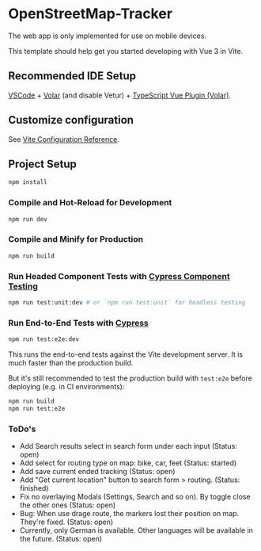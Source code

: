 # OpenStreetMap-Tracker

The web app is only implemented for use on mobile devices.

This template should help get you started developing with Vue 3 in Vite.

## Recommended IDE Setup

[VSCode](https://code.visualstudio.com/) + [Volar](https://marketplace.visualstudio.com/items?itemName=Vue.volar) (and disable Vetur) + [TypeScript Vue Plugin (Volar)](https://marketplace.visualstudio.com/items?itemName=Vue.vscode-typescript-vue-plugin).

## Customize configuration

See [Vite Configuration Reference](https://vitejs.dev/config/).

## Project Setup

```sh
npm install
```

### Compile and Hot-Reload for Development

```sh
npm run dev
```

### Compile and Minify for Production

```sh
npm run build
```

### Run Headed Component Tests with [Cypress Component Testing](https://on.cypress.io/component)

```sh
npm run test:unit:dev # or `npm run test:unit` for headless testing
```

### Run End-to-End Tests with [Cypress](https://www.cypress.io/)

```sh
npm run test:e2e:dev
```

This runs the end-to-end tests against the Vite development server.
It is much faster than the production build.

But it's still recommended to test the production build with `test:e2e` before deploying (e.g. in CI environments):

```sh
npm run build
npm run test:e2e
```

### ToDo's
- Add Search results select in search form under each input (Status: open)
- Add select for routing type on map: bike, car, feet (Status: started)
- Add save current ended tracking (Status: open)
- Add "Get current location" button to search form > routing. (Status: finished)
- Fix no overlaying Modals (Settings, Search and so on). By toggle close the other ones (Status: open)
- Bug: When use drage route, the markers lost their position on map. They're fixed. (Status: open)
- Currently, only German is available. Other languages will be available in the future. (Status: open)
